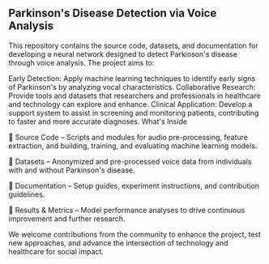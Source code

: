 ## Parkinson's Disease Detection via Voice Analysis
This repository contains the source code, datasets, and documentation for developing a neural network designed to detect Parkinson's disease through voice analysis. The project aims to:

Early Detection: Apply machine learning techniques to identify early signs of Parkinson's by analyzing vocal characteristics.
Collaborative Research: Provide tools and datasets that researchers and professionals in healthcare and technology can explore and enhance.
Clinical Application: Develop a support system to assist in screening and monitoring patients, contributing to faster and more accurate diagnoses.
What's Inside

🔹 Source Code – Scripts and modules for audio pre-processing, feature extraction, and building, training, and evaluating machine learning models.

🔹 Datasets – Anonymized and pre-processed voice data from individuals with and without Parkinson's disease.

🔹 Documentation – Setup guides, experiment instructions, and contribution guidelines.

🔹 Results & Metrics – Model performance analyses to drive continuous improvement and further research.

We welcome contributions from the community to enhance the project, test new approaches, and advance the intersection of technology and healthcare for social impact. 
 
